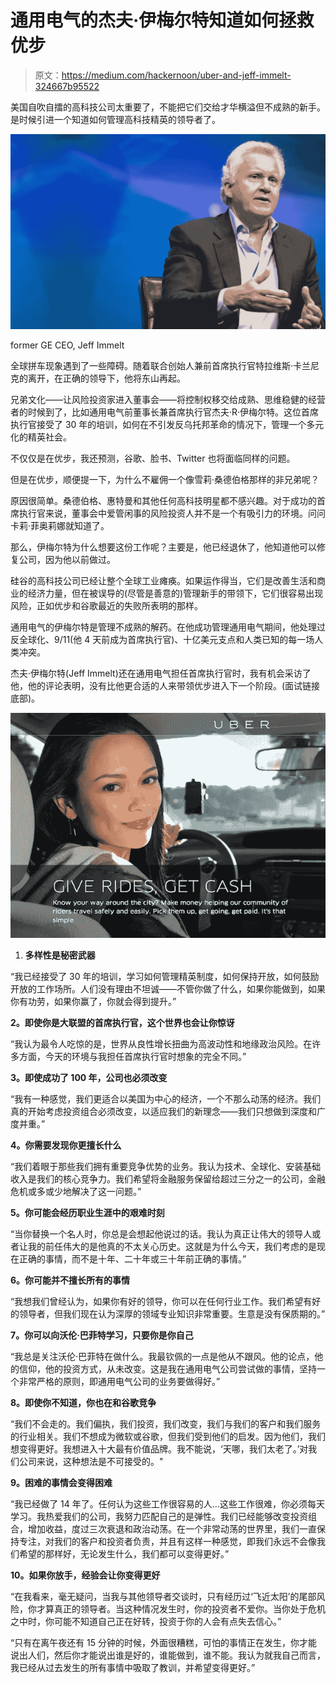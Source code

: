 # 通用电气的杰夫·伊梅尔特知道如何拯救优步

> 原文：<https://medium.com/hackernoon/uber-and-jeff-immelt-324667b95522>

美国自吹自擂的高科技公司太重要了，不能把它们交给才华横溢但不成熟的新手。是时候引进一个知道如何管理高科技精英的领导者了。

![](img/5cf5c204c75d0ffef490425104826788.png)

former GE CEO, Jeff Immelt

全球拼车现象遇到了一些障碍。随着联合创始人兼前首席执行官特拉维斯·卡兰尼克的离开，在正确的领导下，他将东山再起。

兄弟文化——让风险投资家进入董事会——将控制权移交给成熟、思维稳健的经营者的时候到了，比如通用电气前董事长兼首席执行官杰夫·R·伊梅尔特。这位首席执行官接受了 30 年的培训，如何在不引发反乌托邦革命的情况下，管理一个多元化的精英社会。

不仅仅是在优步，我还预测，谷歌、脸书、Twitter 也将面临同样的问题。

但是在优步，顺便提一下，为什么不雇佣一个像雪莉·桑德伯格那样的非兄弟呢？

原因很简单。桑德伯格、惠特曼和其他任何高科技明星都不感兴趣。对于成功的首席执行官来说，董事会中爱管闲事的风险投资人并不是一个有吸引力的环境。问问卡莉·菲奥莉娜就知道了。

那么，伊梅尔特为什么想要这份工作呢？主要是，他已经退休了，他知道他可以修复公司，因为他以前做过。

硅谷的高科技公司已经让整个全球工业瘫痪。如果运作得当，它们是改善生活和商业的经济力量，但在被误导的(尽管是善意的)管理新手的带领下，它们很容易出现风险，正如优步和谷歌最近的失败所表明的那样。

通用电气的伊梅尔特是管理不成熟的解药。在他成功管理通用电气期间，他处理过反全球化、9/11(他 4 天前成为首席执行官)、十亿美元支点和人类已知的每一场人类冲突。

杰夫·伊梅尔特(Jeff Immelt)还在通用电气担任首席执行官时，我有机会采访了他，他的评论表明，没有比他更合适的人来带领优步进入下一个阶段。(面试链接底部)。

![](img/27aa48c96970054fc6cb2e458076c6af.png)

1.  **多样性是秘密武器**

“我已经接受了 30 年的培训，学习如何管理精英制度，如何保持开放，如何鼓励开放的工作场所。人们没有理由不坦诚——不管你做了什么，如果你能做到，如果你有功劳，如果你赢了，你就会得到提升。”

**2。即使你是大联盟的首席执行官，这个世界也会让你惊讶**

“我认为最令人吃惊的是，世界从良性增长扭曲为高波动性和地缘政治风险。在许多方面，今天的环境与我担任首席执行官时想象的完全不同。”

**3。即使成功了 100 年，公司也必须改变**

“我有一种感觉，我们更适合以美国为中心的经济，一个不那么动荡的经济。我们真的开始考虑投资组合必须改变，以适应我们的新理念——我们只想做到深度和广度并重。”

**4。你需要发现你更擅长什么**

“我们着眼于那些我们拥有重要竞争优势的业务。我认为技术、全球化、安装基础收入是我们的核心竞争力。我们希望将金融服务保留给超过三分之一的公司，金融危机或多或少地解决了这一问题。”

**5。你可能会经历职业生涯中的艰难时刻**

“当你替换一个名人时，你总是会想起他说过的话。我认为真正让伟大的领导人或者让我的前任伟大的是他真的不太关心历史。这就是为什么今天，我们考虑的是现在正确的事情，而不是十年、二十年或三十年前正确的事情。”

**6。你可能并不擅长所有的事情**

“我想我们曾经认为，如果你有好的领导，你可以在任何行业工作。我们希望有好的领导者，但我们现在认为深厚的领域专业知识非常重要。生意是没有保质期的。”

**7。你可以向沃伦·巴菲特学习，只要你是你自己**

“我总是关注沃伦·巴菲特在做什么。我最钦佩的一点是他从不跟风。他的论点，他的信仰，他的投资方式，从未改变。这是我在通用电气公司尝试做的事情，坚持一个非常严格的原则，即通用电气公司的业务要做得好。”

**8。即使你不知道，你也在和谷歌竞争**

“我们不会走的。我们偏执，我们投资，我们改变，我们与我们的客户和我们服务的行业相关。我们不想成为微软或谷歌，但我们受到他们的启发。因为他们，我们想变得更好。我想进入十大最有价值品牌。我不能说，‘天哪，我们太老了。’对我们公司来说，这种想法是不可接受的。"

**9。困难的事情会变得困难**

“我已经做了 14 年了。任何认为这些工作很容易的人…这些工作很难，你必须每天学习。我热爱我们的公司，我努力匹配自己的是弹性。我们已经能够改变投资组合，增加收益，度过三次衰退和政治动荡。在一个非常动荡的世界里，我们一直保持专注，对我们的客户和投资者负责，并且有这样一种感觉，即我们永远不会像我们希望的那样好，无论发生什么，我们都可以变得更好。”

**10。如果你放手，经验会让你变得更好**

“在我看来，毫无疑问，当我与其他领导者交谈时，只有经历过‘飞近太阳’的尾部风险，你才算真正的领导者。当这种情况发生时，你的投资者不爱你。当你处于危机之中时，你可能不知道自己正在好转，投资于你的人会有点失去信心。”

“只有在离午夜还有 15 分钟的时候，外面很糟糕，可怕的事情正在发生，你才能说出人们，然后你才能说出谁是好的，谁能做到，谁不能。我认为就我自己而言，我已经从过去发生的所有事情中吸取了教训，并希望变得更好。”